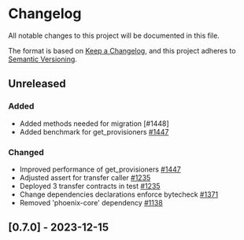 # Changelog

All notable changes to this project will be documented in this file.

The format is based on [Keep a Changelog](https://keepachangelog.com/en/1.0.0/),
and this project adheres to [Semantic Versioning](https://semver.org/spec/v2.0.0.html).

## Unreleased

### Added

- Added methods needed for migration [#1448]
- Added benchmark for get_provisioners [#1447]

### Changed

- Improved performance of get_provisioners [#1447]
- Adjusted assert for transfer caller [#1235]
- Deployed 3 transfer contracts in test [#1235]
- Change dependencies declarations enforce bytecheck [#1371]
- Removed 'phoenix-core' dependency [#1138]

## [0.7.0] - 2023-12-15

[#1447]: https://github.com/dusk-network/rusk/issues/1448
[#1447]: https://github.com/dusk-network/rusk/issues/1447
[#1235]: https://github.com/dusk-network/rusk/issues/1235
[#1371]: https://github.com/dusk-network/rusk/issues/1371
[#1138]: https://github.com/dusk-network/rusk/issues/1138
